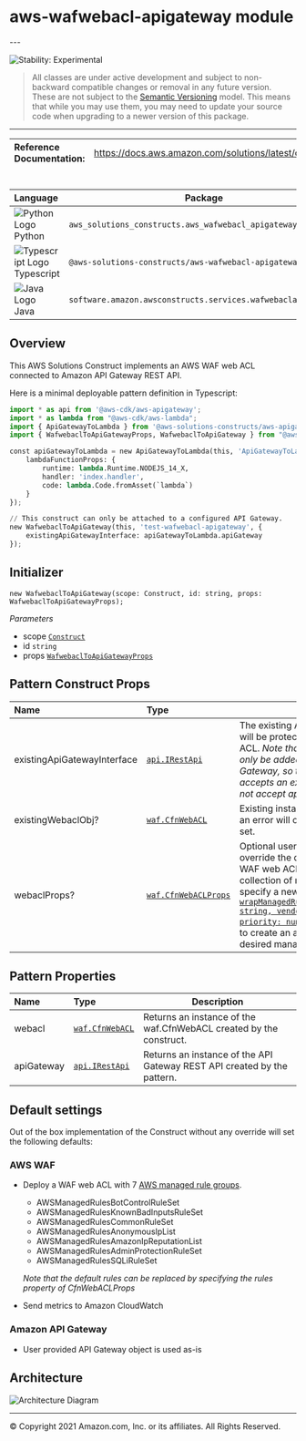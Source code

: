 # aws-wafwebacl-apigateway module

<!--BEGIN STABILITY BANNER-->---


![Stability: Experimental](https://img.shields.io/badge/stability-Experimental-important.svg?style=for-the-badge)

> All classes are under active development and subject to non-backward compatible changes or removal in any
> future version. These are not subject to the [Semantic Versioning](https://semver.org/) model.
> This means that while you may use them, you may need to update your source code when upgrading to a newer version of this package.

---
<!--END STABILITY BANNER-->

| **Reference Documentation**:| <span style="font-weight: normal">https://docs.aws.amazon.com/solutions/latest/constructs/</span>|
|:-------------|:-------------|

<div style="height:8px"></div>

| **Language**     | **Package**        |
|:-------------|-----------------|
|![Python Logo](https://docs.aws.amazon.com/cdk/api/latest/img/python32.png) Python|`aws_solutions_constructs.aws_wafwebacl_apigateway`|
|![Typescript Logo](https://docs.aws.amazon.com/cdk/api/latest/img/typescript32.png) Typescript|`@aws-solutions-constructs/aws-wafwebacl-apigateway`|
|![Java Logo](https://docs.aws.amazon.com/cdk/api/latest/img/java32.png) Java|`software.amazon.awsconstructs.services.wafwebaclapigateway`|

## Overview

This AWS Solutions Construct implements an AWS WAF web ACL connected to Amazon API Gateway REST API.

Here is a minimal deployable pattern definition in Typescript:

```python
import * as api from '@aws-cdk/aws-apigateway';
import * as lambda from "@aws-cdk/aws-lambda";
import { ApiGatewayToLambda } from '@aws-solutions-constructs/aws-apigateway-lambda';
import { WafwebaclToApiGatewayProps, WafwebaclToApiGateway } from "@aws-solutions-constructs/aws-wafwebacl-apigateway";

const apiGatewayToLambda = new ApiGatewayToLambda(this, 'ApiGatewayToLambdaPattern', {
    lambdaFunctionProps: {
        runtime: lambda.Runtime.NODEJS_14_X,
        handler: 'index.handler',
        code: lambda.Code.fromAsset(`lambda`)
    }
});

// This construct can only be attached to a configured API Gateway.
new WafwebaclToApiGateway(this, 'test-wafwebacl-apigateway', {
    existingApiGatewayInterface: apiGatewayToLambda.apiGateway
});
```

## Initializer

```text
new WafwebaclToApiGateway(scope: Construct, id: string, props: WafwebaclToApiGatewayProps);
```

*Parameters*

* scope [`Construct`](https://docs.aws.amazon.com/cdk/api/latest/docs/@aws-cdk_core.Construct.html)
* id `string`
* props [`WafwebaclToApiGatewayProps`](#pattern-construct-props)

## Pattern Construct Props

| **Name**     | **Type**        | **Description** |
|:-------------|:----------------|-----------------|
|existingApiGatewayInterface|[`api.IRestApi`](https://docs.aws.amazon.com/cdk/api/latest/docs/@aws-cdk_aws-apigateway.IRestApi.html)|The existing API Gateway instance that will be protected with the WAF web ACL. *Note that a WAF web ACL can only be added to a configured API Gateway, so this construct only accepts an existing IRestApi and does not accept apiGatewayProps.*|
|existingWebaclObj?|[`waf.CfnWebACL`](https://docs.aws.amazon.com/cdk/api/latest/docs/@aws-cdk_aws-waf.CfnWebACL.html)|Existing instance of a WAF web ACL, an error will occur if this and props is set.|
|webaclProps?|[`waf.CfnWebACLProps`](https://docs.aws.amazon.com/cdk/api/latest/docs/@aws-cdk_aws-waf.CfnWebACLProps.html)|Optional user-provided props to override the default props for the AWS WAF web ACL. To use a different collection of managed rule sets, specify a new rules property. Use our [`wrapManagedRuleSet(managedGroupName: string, vendorName: string, priority: number)`](../core/lib/waf-defaults.ts) function from core to create an array entry from each desired managed rule set.|

## Pattern Properties

| **Name**     | **Type**        | **Description** |
|:-------------|:----------------|-----------------|
|webacl|[`waf.CfnWebACL`](https://docs.aws.amazon.com/cdk/api/latest/docs/@aws-cdk_aws-waf.CfnWebACL.html)|Returns an instance of the waf.CfnWebACL created by the construct.|
|apiGateway|[`api.IRestApi`](https://docs.aws.amazon.com/cdk/api/latest/docs/@aws-cdk_aws-apigateway.IRestApi.html)|Returns an instance of the API Gateway REST API created by the pattern. |

## Default settings

Out of the box implementation of the Construct without any override will set the following defaults:

### AWS WAF

* Deploy a WAF web ACL with 7 [AWS managed rule groups](https://docs.aws.amazon.com/waf/latest/developerguide/aws-managed-rule-groups-list.html).

  * AWSManagedRulesBotControlRuleSet
  * AWSManagedRulesKnownBadInputsRuleSet
  * AWSManagedRulesCommonRuleSet
  * AWSManagedRulesAnonymousIpList
  * AWSManagedRulesAmazonIpReputationList
  * AWSManagedRulesAdminProtectionRuleSet
  * AWSManagedRulesSQLiRuleSet

  *Note that the default rules can be replaced by specifying the rules property of CfnWebACLProps*
* Send metrics to Amazon CloudWatch

### Amazon API Gateway

* User provided API Gateway object is used as-is

## Architecture

![Architecture Diagram](architecture.png)

---


© Copyright 2021 Amazon.com, Inc. or its affiliates. All Rights Reserved.
